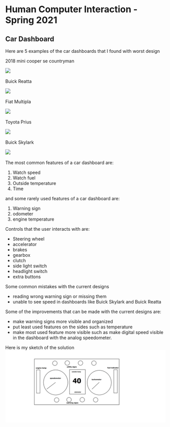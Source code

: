 # Human Computer Interaction - Spring 2021 
## Car Dashboard

Here are 5 examples of the car dashboards that I found with worst design

2018 mini cooper se countryman

<img src = "https://www.automotiveaddicts.com/wp-content/uploads/2017/10/2018-mini-cooper-s-e-countryman-dashboard-5.jpg"  width=300 >

 Buick Reatta
 
<img src = "https://i.ebayimg.com/thumbs/images/g/TF8AAOSwsklfiF1Y/s-l300.jpg"  width=300 >

Fiat Multipla

<img src = "https://spct2000.files.wordpress.com/2014/12/multipla-2.jpg" width=300 >

Toyota Prius 

<img src = "https://www.automotiveaddicts.com/wp-content/uploads/2012/11/2012-toyota-prius-plug-in-hybrid-info-screen.jpg" width=300 >

Buick Skylark

<img src = "https://i.ebayimg.com/thumbs/images/g/jvMAAOSw-IlgQQa1/s-l300.jpg" width = 300>


The most common features of a car dashboard are:
1. Watch speed
2. Watch fuel
3. Outside temperature
4. Time

and some rarely used features of a car dashboard are:
1. Warning sign
2. odometer
3. engine temperature

Controls that the user interacts with are:
- Steering wheel
- accelerator
- brakes
- gearbox
- clutch
- side light switch
- headlight switch
- extra buttons 

Some common mistakes with the current designs
- reading wrong warning sign or missing them
- unable to see speed in dashboards like Buick Skylark and Buick Reatta

Some of the improvements that can be made with the current designs are:
- make warning signs more visible and organized
- put least used features on the sides such as temperature
- make most used feature more visible such as make digital speed visible in the dashboard with the analog speedometer.

Here is my sketch of the solution
![alt text](sketch.png)




